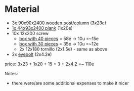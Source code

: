 # Material

* [3x 90x90x2400 wooden post/column](https://www.leroymerlin.es/productos/jardin-y-terraza/cerramientos-para-el-jardin/vallas-metalicas/accesorios-vallas-metalicas/estacas/poste-multifuncion-de-madera-verde-de-9-x-9-x-240-cm-82407331.html) (3x23e) 
* [1x 44x93x2400 plank](https://www.leroymerlin.es/productos/madera/listones/listones-de-pino/liston-de-abeto-cepillado-44x93mm-x-2-4m-ancho-x-espesor-x-largo-14126273.html) (1x20e) 
* 10x 12x200 screw
  * [box with 40 pieces](https://www.bauhaus.es/tornillos-metricos/profi-depot-tornillo-hexagonal-roscado/p/10827740) = 58e -> 10u =~15e 
  * [box with 30 pieces](https://www.bauhaus.es/tornillos-de-bloqueo/profi-depot-tornillo-de-rosca-metrica-con-tuerca/p/10809823) = 35e -> 10u =~12e
  * 2x 12x180 tornillo (2x1.5e) - same as above
* 2x [eyebolt](https://www.bauhaus.es/tornilleria-de-acero-inoxidable/marinetech-cancamo/p/10886114) (2x4.2e)

price:
3x23 + 1x20 + 15 + 3 + 2x4.2 =~ 110e

Notes:
* there were/are some additional expenses to make it nicer
